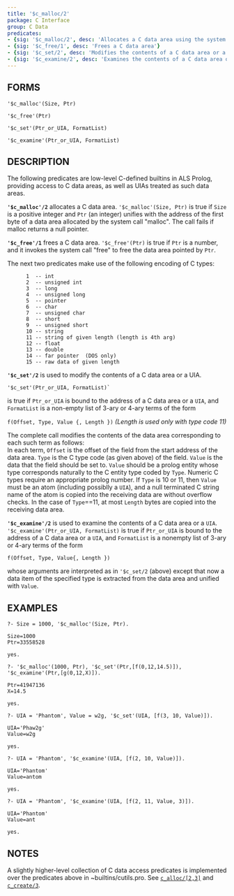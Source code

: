 ```yaml
---
title: '$c_malloc/2'
package: C Interface
group: C Data
predicates:
- {sig: '$c_malloc/2', desc: 'Allocates a C data area using the system malloc call'}
- {sig: '$c_free/1', desc: 'Frees a C data area'}
- {sig: '$c_set/2', desc: 'Modifies the contents of a C data area or a UIA'}
- {sig: '$c_examine/2', desc: 'Examines the contents of a C data area or a UIA'}
---
```


## FORMS
```
'$c_malloc'(Size, Ptr)

'$c_free'(Ptr)

'$c_set'(Ptr_or_UIA, FormatList)

'$c_examine'(Ptr_or_UIA, FormatList)
```
## DESCRIPTION

The following predicates are low-level C-defined builtins in ALS Prolog, providing access to C data areas, as well as UIAs treated as such data areas.

**`'$c_malloc'/2`** allocates a C data area.  `'$c_malloc'(Size, Ptr)` is true if `Size` is a positive integer and `Ptr` (an integer) unifies with the address of the first byte of a data area allocated by the system call &quot;malloc&quot;. The call fails if malloc returns a null pointer. 

**`'$c_free'/1`** frees a C data area.
`'$c_free'(Ptr)` is true if `Ptr` is a number, and it invokes the system call &quot;free&quot; to free the data area pointed by `Ptr`. 

The next two predicates make use of the following encoding of C types:
```
      1  -- int
      2  -- unsigned int
      3  -- long
      4  -- unsigned long
      5  -- pointer
      6  -- char
      7  -- unsigned char
      8  -- short
      9  -- unsigned short
      10 -- string
      11 -- string of given length (length is 4th arg)
      12 -- float
      13 -- double
      14 -- far pointer  (DOS only)
      15 -- raw data of given length
```

**`'$c_set'/2`** is used to modify the contents of a C data area or a UIA. 
```
'$c_set'(Ptr_or_UIA, FormatList)`
```
is true if `Ptr_or_UIA` is bound to the address of a C data area or a `UIA`, and `FormatList` is a non-empty list of 3-ary or 4-ary terms of the form

`f(Offset, Type, Value {, Length })`    _(Length is used only with type code 11)_

The complete call modifies the contents of the data area corresponding to each such term as follows:
<br>In each term, `Offset` is the offset of the field from the start address of the data area. `Type` is the C type code (as given above) of the field.  `Value` is the data that the field should be set to.  `Value` should be a prolog entity whose type corresponds naturally to the C entity type coded by `Type`.  Numeric C types require an appropriate prolog number. If `Type` is 10 or 11, then `Value` must be an atom (including possiblly a `UIA`), and a null terminated C string name of the atom is copied into the receiving data are without overflow checks. In the case of `Type`==11, at most `Length` bytes are copied into the receiving data area.

**`'$c_examine'/2`** is used to examine the contents of a C data area or a `UIA`. 
`'$c_examine'(Ptr_or_UIA, FormatList)` is true if `Ptr_or_UIA` is bound to the address of a C data area or a `UIA`, and `FormatList` is a nonempty list of 3-ary or 4-ary terms of the form
```
f(Offset, Type, Value{, Length })
```
whose arguments are interpreted as in `'$c_set/2` (above) except that now a data item of the specified type is extracted from the data area and unified with `Value`.


## EXAMPLES

```
?- Size = 1000, '$c_malloc'(Size, Ptr).

Size=1000 
Ptr=33558528 

yes.

?- '$c_malloc'(1000, Ptr), '$c_set'(Ptr,[f(0,12,14.5)]), '$c_examine'(Ptr,[g(0,12,X)]).

Ptr=41947136 
X=14.5 

yes.

?- UIA = 'Phantom', Value = w2g, '$c_set'(UIA, [f(3, 10, Value)]).

UIA='Phaw2g' 
Value=w2g 

yes.

?- UIA = 'Phantom', '$c_examine'(UIA, [f(2, 10, Value)]).

UIA='Phantom' 
Value=antom 

yes.

?- UIA = 'Phantom', '$c_examine'(UIA, [f(2, 11, Value, 3)]).

UIA='Phantom' 
Value=ant 

yes.
```

## NOTES
A slightly higher-level collection of C data access predicates is implemented over the predicates above in ~builtins/cutils.pro.  See [`c_alloc/[2,3]`](c_alloc.html) and [`c_create/3`](c_create.html).

